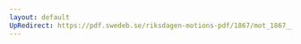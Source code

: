 ```yaml
---
layout: default
UpRedirect: https://pdf.swedeb.se/riksdagen-motions-pdf/1867/mot_1867__ak__00201/mot_1867__ak__00201_001.pdf
---
```

